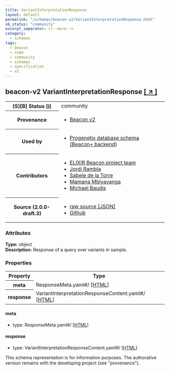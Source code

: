 ```yaml
---
title: VariantInterpretationResponse
layout: default
permalink: "/schemas/beacon-v2/VariantInterpretationResponse.html"
sb_status: "community"
excerpt_separator: <!--more-->
category:
  - schemas
tags:
  - beacon
  - code
  - community
  - schemas
  - specification
  - v2
---
```


<div id="schema-header-title">
  <h2><span id="schema-header-title-project">beacon-v2</span> VariantInterpretationResponse <a href="https://github.com/ga4gh-beacon/specification-v2-blocks" target="_BLANK">[ &nearr; ]</a></h2>
</div>

<table id="schema-header-table">
<tr>
<th>{S}[B] Status <a href="https://schemablocks.org/about/sb-status-levels.html">[i]</a></th>
<td><div id="schema-header-status">community</div></td>
</tr>
<tr><th>Provenance</th><td><ul>
<li><a href="https://github.com/ga4gh-beacon/specification-v2">Beacon v2</a></li>
</ul></td></tr>
<tr><th>Used by</th><td><ul>
<li><a href="https://github.com/progenetix/schemas/">Progenetix database schema (Beacon+ backend)</a></li>
</ul></td></tr>


<!--more-->
<tr><th>Contributors</th><td><ul>
<li><a href="https://beacon-project.io/categories/people.html">ELIXIR Beacon project team</a></li>
<li><a href="https://github.com/jrambla">Jordi Rambla</a></li>
<li><a href="https://github.com/sdelatorrep">Sabele de la Torre</a></li>
<li><a href="https://github.com/mamanambiya">Mamana Mbiyavanga</a></li>
<li><a href="https://orcid.org/0000-0002-9903-4248">Michael Baudis</a></li>
</ul></td></tr>
<tr><th>Source (2.0.0-draft.3)</th><td><ul>
<li><a href="current/VariantInterpretationResponse.json" target="_BLANK">raw source [JSON]</a></li>
<li><a href="https://github.com/ga4gh-beacon/specification-v2-blocks/blob/master/schemas/VariantInterpretationResponse.yaml" target="_BLANK">Github</a></li>
</ul></td></tr>
</table>

<div id="schema-attributes-title"><h3>Attributes</h3></div>

  
__Type:__ object  
__Description:__ Response of a query over variants in sample.

### Properties

<table id="schema-properties-table">
<tr><th>Property</th><th>Type</th></tr>
<tr><th>meta</th><td>ResponseMeta.yaml#/ [<a href="./ResponseMeta.html">HTML</a>]</td></tr>
<tr><th>response</th><td>VariantInterpretationResponseContent.yaml#/ [<a href="./VariantInterpretationResponseContent.html">HTML</a>]</td></tr>
</table>


#### meta

* type: ResponseMeta.yaml#/ [<a href="./ResponseMeta.html">HTML</a>]




#### response

* type: VariantInterpretationResponseContent.yaml#/ [<a href="./VariantInterpretationResponseContent.html">HTML</a>]



<div id="schema-footer">
This schema representation is for information purposes. The authorative 
version remains with the developing project (see "provenance").
</div>


